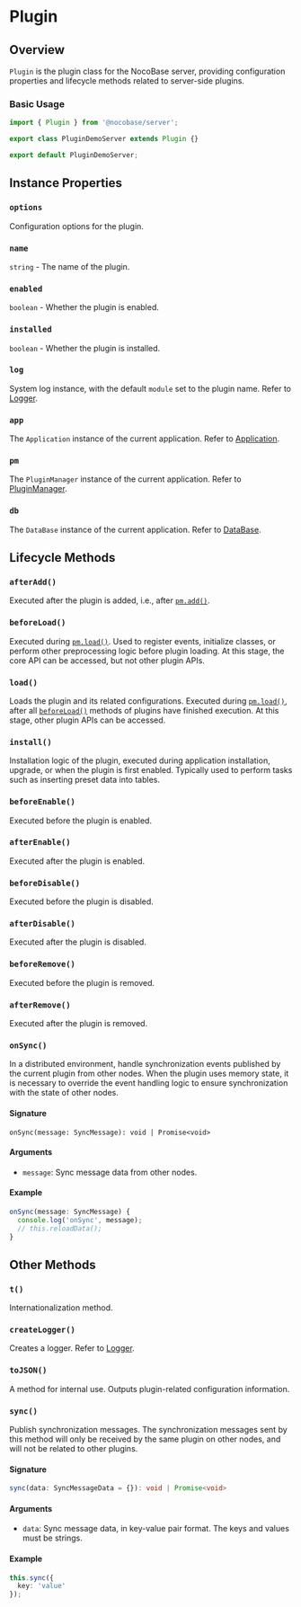 # Plugin

## Overview

`Plugin` is the plugin class for the NocoBase server, providing configuration properties and lifecycle methods related to server-side plugins.

### Basic Usage

```ts
import { Plugin } from '@nocobase/server';

export class PluginDemoServer extends Plugin {}

export default PluginDemoServer;
```

## Instance Properties

### `options`

Configuration options for the plugin.

### `name`

`string` - The name of the plugin.

### `enabled`

`boolean` - Whether the plugin is enabled.

### `installed`

`boolean` - Whether the plugin is installed.

### `log`

System log instance, with the default `module` set to the plugin name. Refer to [Logger](../logger.md).

### `app`

The `Application` instance of the current application. Refer to [Application](./application.md).

### `pm`

The `PluginManager` instance of the current application. Refer to [PluginManager](./plugin-manager.md).

### `db`

The `DataBase` instance of the current application. Refer to [DataBase](../database/index.md).

## Lifecycle Methods

### `afterAdd()`

Executed after the plugin is added, i.e., after [`pm.add()`](./plugin-manager.md#add).

### `beforeLoad()`

Executed during [`pm.load()`](./plugin-manager.md#load). Used to register events, initialize classes, or perform other preprocessing logic before plugin loading. At this stage, the core API can be accessed, but not other plugin APIs.

### `load()`

Loads the plugin and its related configurations. Executed during [`pm.load()`](./plugin-manager.md#load), after all [`beforeLoad()`](#beforeload) methods of plugins have finished execution. At this stage, other plugin APIs can be accessed.

### `install()`

Installation logic of the plugin, executed during application installation, upgrade, or when the plugin is first enabled. Typically used to perform tasks such as inserting preset data into tables.

### `beforeEnable()`

Executed before the plugin is enabled.

### `afterEnable()`

Executed after the plugin is enabled.

### `beforeDisable()`

Executed before the plugin is disabled.

### `afterDisable()`

Executed after the plugin is disabled.

### `beforeRemove()`

Executed before the plugin is removed.

### `afterRemove()`

Executed after the plugin is removed.

### `onSync()`

In a distributed environment, handle synchronization events published by the current plugin from other nodes. When the plugin uses memory state, it is necessary to override the event handling logic to ensure synchronization with the state of other nodes.

#### Signature

```
onSync(message: SyncMessage): void | Promise<void>
```

#### Arguments

- `message`: Sync message data from other nodes.

#### Example

```ts
onSync(message: SyncMessage) {
  console.log('onSync', message);
  // this.reloadData();
}
```

## Other Methods

### `t()`

Internationalization method.

### `createLogger()`

Creates a logger. Refer to [Logger](../logger.md).

### `toJSON()`

A method for internal use. Outputs plugin-related configuration information.

### `sync()`

Publish synchronization messages. The synchronization messages sent by this method will only be received by the same plugin on other nodes, and will not be related to other plugins.

#### Signature

```ts
sync(data: SyncMessageData = {}): void | Promise<void>
```

#### Arguments

- `data`: Sync message data, in key-value pair format. The keys and values must be strings.

#### Example

```ts
this.sync({
  key: 'value'
});
```
